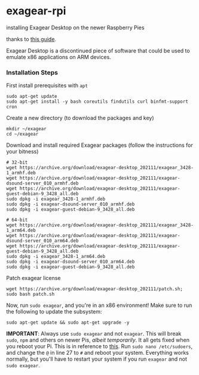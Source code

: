 # exagear-rpi
installing Exagear Desktop on the newer Raspberry Pies

thanks to [this guide](https://insrt.uk/post/exagear-install).

Exagear Desktop is a discontinued piece of software that could be used to emulate x86 applications on ARM devices.

### Installation Steps
First install prerequisites with `apt`
```
sudo apt-get update
sudo apt-get install -y bash coreutils findutils curl binfmt-support cron
```

Create a new directory (to download the packages and key)
```
mkdir ~/exagear
cd ~/exagear
```

Download and install required Exagear packages (follow the instructions for your bitness)
```
# 32-bit
wget https://archive.org/download/exagear-desktop_202111/exagear_3428-1_armhf.deb
wget https://archive.org/download/exagear-desktop_202111/exagear-dsound-server_010_armhf.deb
wget https://archive.org/download/exagear-desktop_202111/exagear-guest-debian-9_3428_all.deb
sudo dpkg -i exagear_3428-1_armhf.deb
sudo dpkg -i exagear-dsound-server_010_armhf.deb
sudo dpkg -i exagear-guest-debian-9_3428_all.deb

# 64-bit
wget https://archive.org/download/exagear-desktop_202111/exagear_3428-1_arm64.deb
wget https://archive.org/download/exagear-desktop_202111/exagear-dsound-server_010_arm64.deb
wget https://archive.org/download/exagear-desktop_202111/exagear-guest-debian-9_3428_all.deb
sudo dpkg -i exagear_3428-1_arm64.deb
sudo dpkg -i exagear-dsound-server_010_arm64.deb
sudo dpkg -i exagear-guest-debian-9_3428_all.deb
```

Patch exagear license
```
wget https://archive.org/download/exagear-desktop_202111/patch.sh; sudo bash patch.sh
```

Now, run `sudo exagear`, and you're in an x86 environment! Make sure to run the following to update the subsystem:
```
sudo apt-get update && sudo apt-get upgrade -y
```

**IMPORTANT**: Always use `sudo exagear` and not `exagear`. This will break `sudo`, `npm` and others on newer Pis, *albeit temporarily*. It all gets fixed when you reboot your Pi. This is in reference to [this](https://github.com/ryanfortner/exagear-rpi/issues/4#issuecomment-1751523434). Run `sudo nano /etc/sudoers`, and change the `@` in line 27 to `#` and reboot your system. Everything works normally, but you'll have to restart your system if you run `exagear` and not `sudo exagear`. 
